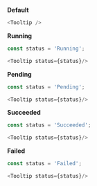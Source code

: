 **Default**
```js
<Tooltip />
```


**Running**
```js
const status = 'Running';

<Tooltip status={status}/>
```


**Pending**
```js
const status = 'Pending';

<Tooltip status={status}/>
```


**Succeeded**
```js
const status = 'Succeeded';

<Tooltip status={status}/>
```


**Failed**
```js
const status = 'Failed';

<Tooltip status={status}/>
```